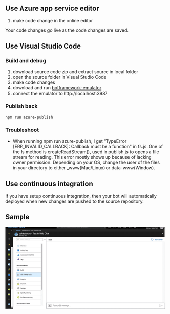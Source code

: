 ## Use Azure app service editor

1. make code change in the online editor

Your code changes go live as the code changes are saved.

## Use Visual Studio Code

### Build and debug
1. download source code zip and extract source in local folder
2. open the source folder in  Visual Studio Code
3. make code changes
4. download and run [botframework-emulator](https://emulator.botframework.com/)
5. connect the emulator to http://localhost:3987

### Publish back

```
npm run azure-publish
```

### Troubleshoot
* When running npm run azure-publish, I get "TypeError [ERR_INVALID_CALLBACK]: Callback must be a function" in fs.js.
One of the fs method is createReadStream(), used in publish.js to opens a file stream for reading. This error mostly shows up because of lacking owner permission. Depending on your OS, change the user of the files in your directory to either \_www(Mac/Linux) or data-www(Window).

## Use continuous integration

If you have setup continuous integration, then your bot will automatically deployed when new changes are pushed to the source repository.

## Sample
<kbd>![Cohabicount in Slack](https://github.com/amychan331/Cohabicount/blob/master/statics/images/Cohabicount_Demo.gif)</kbd>